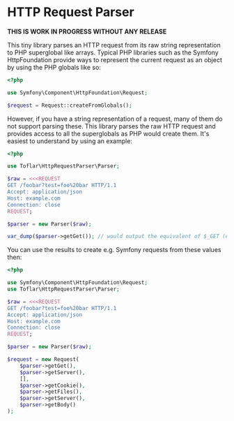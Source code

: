 # HTTP Request Parser

**THIS IS WORK IN PROGRESS WITHOUT ANY RELEASE**

This tiny library parses an HTTP request from its raw string representation to PHP superglobal like arrays.
Typical PHP libraries such as the Symfony HttpFoundation provide ways to represent the current request as an object
by using the PHP globals like so:

```php
<?php

use Symfony\Component\HttpFoundation\Request;

$request = Request::createFromGlobals();
```

However, if you have a string representation of a request, many of them do not support parsing these.
This library parses the raw HTTP request and provides access to all the superglobals as PHP would create them.
It's easiest to understand by using an example:

```php
<?php

use Toflar\HttpRequestParser\Parser;

$raw = <<<REQUEST
GET /foobar?test=foo%20bar HTTP/1.1
Accept: application/json
Host: example.com
Connection: close
REQUEST;

$parser = new Parser($raw);

var_dump($parser->getGet()); // would output the equivalent of $_GET (encoded as PHP would)
```

You can use the results to create e.g. Symfony requests from these values then:

```php
<?php

use Symfony\Component\HttpFoundation\Request;
use Toflar\HttpRequestParser\Parser;

$raw = <<<REQUEST
GET /foobar?test=foo%20bar HTTP/1.1
Accept: application/json
Host: example.com
Connection: close
REQUEST;

$parser = new Parser($raw);

$request = new Request(
    $parser->getGet(),
    $parser->getServer(),
    [],
    $parser->getCookie(),
    $parser->getFiles(),
    $parser->getServer(),
    $parser->getBody()
);
```
